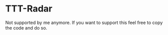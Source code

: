 # TTT-Radar
Not supported by me anymore. If you want to support this feel free to copy the code and do so.
